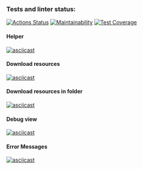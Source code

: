 ### Tests and linter status:

[![Actions Status](https://github.com/dmjcomdem/page-loader-cli/actions/workflows/hexlet-check.yml/badge.svg)](https://github.com/dmjcomdem/page-loader-cli/actions/workflows/hexlet-check.yml)
[![Maintainability](https://api.codeclimate.com/v1/badges/7ca2788afb73675a5630/maintainability)](https://codeclimate.com/github/dmjcomdem/page-loader-cli/maintainability)
[![Test Coverage](https://api.codeclimate.com/v1/badges/7ca2788afb73675a5630/test_coverage)](https://codeclimate.com/github/dmjcomdem/page-loader-cli/test_coverage)

#### Helper
[![asciicast](https://asciinema.org/a/FOshGc6iswpiz0sADihJVCBHY.svg)](https://asciinema.org/a/FOshGc6iswpiz0sADihJVCBHY)

#### Download resources
[![asciicast](https://asciinema.org/a/vLTc4YjHJ7Pea4Hp5tZiEm6Oc.svg)](https://asciinema.org/a/vLTc4YjHJ7Pea4Hp5tZiEm6Oc)

#### Download resources in folder
[![asciicast](https://asciinema.org/a/OEu8XWGJIA8Sj5dNhLYIVmwDN.svg)](https://asciinema.org/a/OEu8XWGJIA8Sj5dNhLYIVmwDN)

#### Debug view
[![asciicast](https://asciinema.org/a/kG6etWNpHEdwrnQS23Ug0ZMtj.svg)](https://asciinema.org/a/kG6etWNpHEdwrnQS23Ug0ZMtj)

#### Error Messages
[![asciicast](https://asciinema.org/a/f07Bjz6PZMzkjqWEIRdnDXCiT.svg)](https://asciinema.org/a/f07Bjz6PZMzkjqWEIRdnDXCiT)
